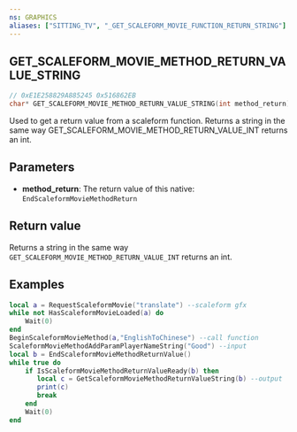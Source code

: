 ```yaml
---
ns: GRAPHICS
aliases: ["SITTING_TV", "_GET_SCALEFORM_MOVIE_FUNCTION_RETURN_STRING"]
---
```

## GET_SCALEFORM_MOVIE_METHOD_RETURN_VALUE_STRING

```c
// 0xE1E258829A885245 0x516862EB
char* GET_SCALEFORM_MOVIE_METHOD_RETURN_VALUE_STRING(int method_return);
```

Used to get a return value from a scaleform function. Returns a string in the same way GET_SCALEFORM_MOVIE_METHOD_RETURN_VALUE_INT returns an int.

## Parameters
* **method_return**: The return value of this native: `EndScaleformMovieMethodReturn`

## Return value
Returns a string in the same way `GET_SCALEFORM_MOVIE_METHOD_RETURN_VALUE_INT` returns an int.

## Examples

```lua
local a = RequestScaleformMovie("translate") --scaleform gfx
while not HasScaleformMovieLoaded(a) do
    Wait(0)
end
BeginScaleformMovieMethod(a,"EnglishToChinese") --call function
ScaleformMovieMethodAddParamPlayerNameString("Good") --input
local b = EndScaleformMovieMethodReturnValue()
while true do
    if IsScaleformMovieMethodReturnValueReady(b) then
       local c = GetScaleformMovieMethodReturnValueString(b) --output
       print(c)
       break
    end
    Wait(0)
end
```
